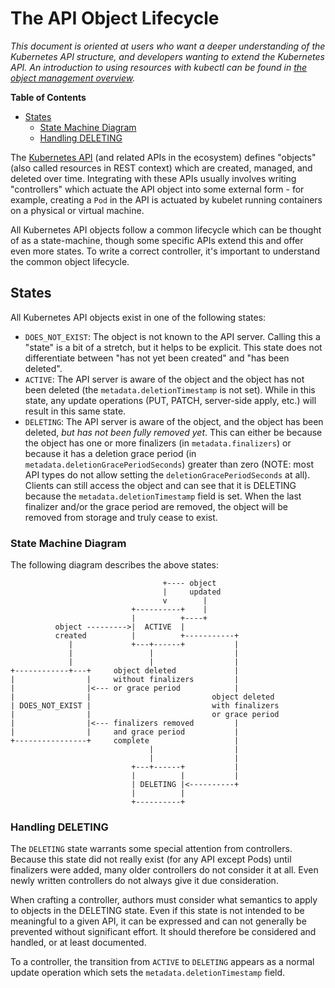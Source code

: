 The API Object Lifecycle
=========================

*This document is oriented at users who want a deeper understanding of the
Kubernetes API structure, and developers wanting to extend the Kubernetes API.
An introduction to using resources with kubectl can be found in [the object management overview](https://kubernetes.io/docs/concepts/overview/working-with-objects/object-management/).*

**Table of Contents**

<!-- toc -->
- [States](#states)
  - [State Machine Diagram](#state-machine-diagram)
  - [Handling DELETING](#handling-deleting)
<!-- /toc -->

The [Kubernetes API](https://kubernetes.io/docs/api/) (and related APIs in the
ecosystem) defines "objects" (also called resources in REST context) which are
created, managed, and deleted over time.  Integrating with these APIs usually
involves writing "controllers" which actuate the API object into some external
form - for example, creating a `Pod` in the API is actuated by kubelet running
containers on a physical or virtual machine.

All Kubernetes API objects follow a common lifecycle which can be thought of as
a state-machine, though some specific APIs extend this and offer even more
states.  To write a correct controller, it's important to understand the common
object lifecycle.

## States

All Kubernetes API objects exist in one of the following states:

* `DOES_NOT_EXIST`: The object is not known to the API server.  Calling this a
  "state" is a bit of a stretch, but it helps to be explicit.  This state does
  not differentiate between "has not yet been created" and "has been deleted".
* `ACTIVE`: The API server is aware of the object and the object has not been
  deleted (the `metadata.deletionTimestamp` is not set).  While in this state,
  any update operations (PUT, PATCH, server-side apply, etc.) will result in
  this same state.
* `DELETING`: The API server is aware of the object, and the object has been
  deleted, _but has not been fully removed yet_.  This can either be because
  the object has one or more finalizers (in `metadata.finalizers`) or because
  it has a deletion grace period (in `metadata.deletionGracePeriodSeconds`)
  greater than zero (NOTE: most API types do not allow setting the
  `deletionGracePeriodSeconds` at all).  Clients can still access the object
  and can see that it is DELETING because the `metadata.deletionTimestamp`
  field is set.  When the last finalizer and/or the grace period are removed,
  the object will be removed from storage and truly cease to exist.

### State Machine Diagram

The following diagram describes the above states:

```
                                  +---- object
                                  |     updated
                                  v        |
                           +----------+    |
                           |          +----+
          object --------->|  ACTIVE  |
          created          |          +-----------+
             |             +---+------+           |
             |                 |                  |
             |                 |                  |
+------------+---+     object deleted             |
|                |     without finalizers         |
|                |<--- or grace period            |
|                |                           object deleted
| DOES_NOT_EXIST |                           with finalizers
|                |                           or grace period
|                |<--- finalizers removed         |
|                |     and grace period           |
+----------------+     complete                   |
                               |                  |
                               |                  |
                           +---+------+           |
                           |          |           |
                           | DELETING |<----------+
                           |          |
                           +----------+
```

### Handling DELETING

The `DELETING` state warrants some special attention from controllers. Because
this state did not really exist (for any API except Pods) until finalizers were
added, many older controllers do not consider it at all.  Even newly written
controllers do not always give it due consideration.

When crafting a controller, authors must consider what semantics to apply to
objects in the DELETING state.  Even if this state is not intended to be
meaningful to a given API, it can be expressed and can not generally be
prevented without significant effort.  It should therefore be considered and
handled, or at least documented.

To a controller, the transition from `ACTIVE` to `DELETING` appears as a
normal update operation which sets the `metadata.deletionTimestamp` field.
